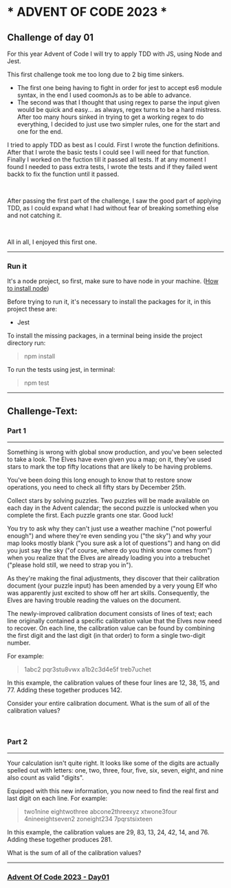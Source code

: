 # \* ADVENT OF CODE 2023 \*

## Challenge of day 01

For this year Advent of Code I will try to apply TDD with JS, using Node and Jest.

This first challenge took me too long due to 2 big time sinkers.

- The first one being having to fight in order for jest to accept es6 module syntax, in the end I used coomonJs as to be able to advance.
- The second was that I thought that using regex to parse the input given would be quick and easy... as always, regex turns to be a hard mistress. After too many hours sinked in trying to get a working regex to do everything, I decided to just use two simpler rules, one for the start and one for the end.

I tried to apply TDD as best as I could.
First I wrote the function definitions.
After that I wrote the basic tests I could see I will need for that function.
Finally I worked on the fuction till it passed all tests.
If at any moment I found I needed to pass extra tests, I wrote the tests and if they failed went backk to fix the function until it passed.

&nbsp;

After passing the first part of the challenge, I saw the good part of applying TDD, as I could expand what I had without fear of breaking something else and not catching it.

&nbsp;

All in all, I enjoyed this first one.

---

### Run it

It's a node project, so first, make sure to have node in your machine.
([How to install node](https://nodejs.org/en/learn/getting-started/how-to-install-nodejs))

Before trying to run it, it's necessary to install the packages for it, in this project these are:

- Jest

To install the missing packages, in a terminal being inside the project directory run:

> npm install

To run the tests using jest, in terminal:

> npm test

---

## Challenge-Text:

### Part 1

---

Something is wrong with global snow production, and you've been selected to take a look. The Elves have even given you a map; on it, they've used stars to mark the top fifty locations that are likely to be having problems.

You've been doing this long enough to know that to restore snow operations, you need to check all fifty stars by December 25th.

Collect stars by solving puzzles. Two puzzles will be made available on each day in the Advent calendar; the second puzzle is unlocked when you complete the first. Each puzzle grants one star. Good luck!

You try to ask why they can't just use a weather machine ("not powerful enough") and where they're even sending you ("the sky") and why your map looks mostly blank ("you sure ask a lot of questions") and hang on did you just say the sky ("of course, where do you think snow comes from") when you realize that the Elves are already loading you into a trebuchet ("please hold still, we need to strap you in").

As they're making the final adjustments, they discover that their calibration document (your puzzle input) has been amended by a very young Elf who was apparently just excited to show off her art skills. Consequently, the Elves are having trouble reading the values on the document.

The newly-improved calibration document consists of lines of text; each line originally contained a specific calibration value that the Elves now need to recover. On each line, the calibration value can be found by combining the first digit and the last digit (in that order) to form a single two-digit number.

For example:

> 1abc2
> pqr3stu8vwx
> a1b2c3d4e5f
> treb7uchet

In this example, the calibration values of these four lines are 12, 38, 15, and 77. Adding these together produces 142.

Consider your entire calibration document. What is the sum of all of the calibration values?

&nbsp;

### Part 2

---

Your calculation isn't quite right. It looks like some of the digits are actually spelled out with letters: one, two, three, four, five, six, seven, eight, and nine also count as valid "digits".

Equipped with this new information, you now need to find the real first and last digit on each line. For example:

> two1nine
> eightwothree
> abcone2threexyz
> xtwone3four
> 4nineeightseven2
> zoneight234
> 7pqrstsixteen

In this example, the calibration values are 29, 83, 13, 24, 42, 14, and 76. Adding these together produces 281.

What is the sum of all of the calibration values?

---

### [Advent Of Code 2023 - Day01](https://adventofcode.com/2023/day/1)
